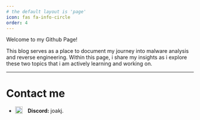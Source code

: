 ```yaml
---
# the default layout is 'page'
icon: fas fa-info-circle
order: 4
---
```


Welcome to my Github Page!

This blog serves as a place to document my journey into malware analysis and reverse engineering. Within this page, i share my insights as i explore these two topics that i am actively learning and working on.

---
# Contact me
- <img src="https://img.icons8.com/ios-filled/20/5865F2/discord-logo.png" alt="Discord logo" width="20" style="vertical-align: text-bottom; margin-right: 10px;"/> **Discord:** joakj.

